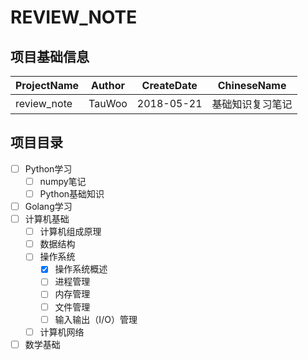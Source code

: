 # REVIEW_NOTE

## 项目基础信息
ProjectName | Author | CreateDate | ChineseName
--- | --- | --- | ---
review_note | TauWoo | 2018-05-21 | 基础知识复习笔记

## 项目目录

- [ ] Python学习
    - [ ] numpy笔记
    - [ ] Python基础知识
- [ ] Golang学习
- [ ] 计算机基础
    - [ ] 计算机组成原理
    - [ ] 数据结构
    - [ ] 操作系统
        - [x] 操作系统概述
        - [ ] 进程管理
        - [ ] 内存管理
        - [ ] 文件管理
        - [ ] 输入输出（I/O）管理
    - [ ] 计算机网络
- [ ] 数学基础
